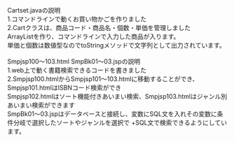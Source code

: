 Cartset.javaの説明<br>
1.コマンドラインで動くお買い物かごを作りました<br>
2.Cartクラスは、商品コード・商品名・個数・単価を管理しました<br>
  ArrayListを作り、コマンドラインで入力した商品が入ります。<br>
  単価と個数は数値型なのでtoStringメソッドで文字列として出力されています。<br>
<br>
Smpjsp100～103.html SmpBk01～03.jspの説明<br>
1.web上で動く書籍検索できるコードを書きました<br>
2.Smpjsp100.htmlからSmpjsp101～103.htmlに移動することができ、Smpjsp101.htmlはISBNコード検索ができ<br>
  Smpjsp102.htmlはソート機能付きあいまい検索、Smpjsp103.htmlはジャンル別あいまい検索ができます<br>
  SmpBk01～03.jspはデータベースと接続し、変数にSQL文を入れその変数に条件分岐で選択したソートやジャンルを選択で
  +SQL文で検索できるようにしています。
